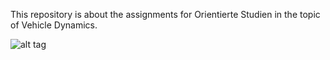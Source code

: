 This repository is about the assignments for Orientierte Studien in the topic of Vehicle Dynamics.

![alt tag](https://images.tandf.co.uk/common/jackets/amazon/978143983/9781439838983.jpg)
